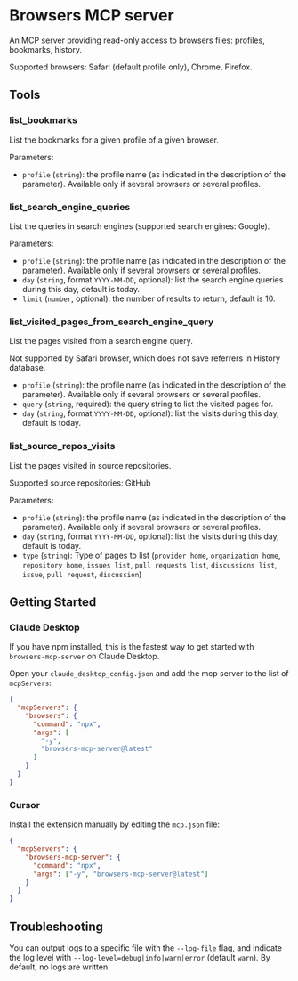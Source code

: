 # Browsers MCP server

An MCP server providing read-only access to browsers files: profiles, bookmarks, history.

Supported browsers: Safari (default profile only), Chrome, Firefox.

## Tools

### list_bookmarks

List the bookmarks for a given profile of a given browser.

Parameters:
- `profile` (`string`): the profile name (as indicated in the description of the parameter). Available only if several browsers or several profiles.

### list_search_engine_queries

List the queries in search engines (supported search engines: Google).

Parameters:
- `profile` (`string`): the profile name (as indicated in the description of the parameter). Available only if several browsers or several profiles.
- `day` (`string`, format `YYYY-MM-DD`, optional): list the search engine queries during this day, default is today.
- `limit` (`number`, optional): the number of results to return, default is 10.

### list_visited_pages_from_search_engine_query

List the pages visited from a search engine query.

Not supported by Safari browser, which does not save referrers in History database.

- `profile` (`string`): the profile name (as indicated in the description of the parameter). Available only if several browsers or several profiles.
- `query` (`string`, required): the query string to list the visited pages for.
- `day` (`string`, format `YYYY-MM-DD`, optional): list the visits during this day, default is today.

### list_source_repos_visits

List the pages visited in source repositories.

Supported source repositories: GitHub

Parameters:
- `profile` (`string`): the profile name (as indicated in the description of the parameter). Available only if several browsers or several profiles.
- `day` (`string`, format `YYYY-MM-DD`, optional): list the visits during this day, default is today.
- `type` (`string`): Type of pages to list (`provider home`, `organization home`, `repository home`, `issues list`, `pull requests list`, `discussions list`, `issue`, `pull request`, `discussion`)

## Getting Started


### Claude Desktop

If you have npm installed, this is the fastest way to get started with `browsers-mcp-server` on Claude Desktop.

Open your `claude_desktop_config.json` and add the mcp server to the list of `mcpServers`:
``` json
{
  "mcpServers": {
    "browsers": {
      "command": "npx",
      "args": [
        "-y",
        "browsers-mcp-server@latest"
      ]
    }
  }
}
```


### Cursor

Install the extension manually by editing the `mcp.json` file:

```json
{
  "mcpServers": {
    "browsers-mcp-server": {
      "command": "npx",
      "args": ["-y", "browsers-mcp-server@latest"]
    }
  }
}
```

## Troubleshooting

You can output logs to a specific file with the `--log-file` flag, and indicate the log level with `--log-level=debug|info|warn|error` (default `warn`). By default, no logs are written.

